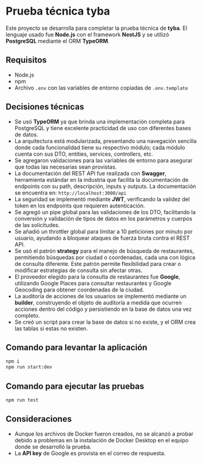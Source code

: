# Prueba técnica tyba

Este proyecto se desarrolla para completar la prueba técnica de **tyba**. El lenguaje usado fue **Node.js** con el framework **NestJS** y se utilizó **PostgreSQL** mediante el ORM **TypeORM**.

## Requisitos

- Node.js
- npm
- Archivo `.env` con las variables de entorno copiadas de `.env.template`

## Decisiones técnicas

- Se usó **TypeORM** ya que brinda una implementación completa para PostgreSQL y tiene excelente practicidad de uso con diferentes bases de datos.
- La arquitectura está modularizada, presentando una navegación sencilla donde cada funcionalidad tiene su respectivo módulo; cada módulo cuenta con sus DTO, entities, services, controllers, etc.
- Se agregaron validaciones para las variables de entorno para asegurar que todas las necesarias sean provistas.
- La documentación del REST API fue realizada con **Swagger**, herramienta estándar en la industria que facilita la documentación de endpoints con su path, descripción, inputs y outputs. La documentación se encuentra en: `http://localhost:3000/api`
- La seguridad se implementó mediante **JWT**, verificando la validez del token en los endpoints que requieren autenticación.
- Se agregó un pipe global para las validaciones de los DTO, facilitando la conversión y validación de tipos de datos en los parámetros y cuerpos de las solicitudes.
- Se añadió un throttler global para limitar a 10 peticiones por minuto por usuario, ayudando a bloquear ataques de fuerza bruta contra el REST API.
- Se usó el patrón **strategy** para el manejo de búsqueda de restaurantes, permitiendo búsquedas por ciudad o coordenadas, cada una con lógica de consulta diferente. Este patrón permite flexibilidad para crear o modificar estrategias de consulta sin afectar otras.
- El proveedor elegido para la consulta de restaurantes fue **Google**, utilizando Google Places para consultar restaurantes y Google Geocoding para obtener coordenadas de la ciudad.
- La auditoría de acciones de los usuarios se implementó mediante un **builder**, construyendo el objeto de auditoría a medida que ocurren acciones dentro del código y persistiendo en la base de datos una vez completo.
- Se creó un script para crear la base de datos si no existe, y el ORM crea las tablas si estas no existen.

## Comando para levantar la aplicación

```bash
npm i
npm run start:dev
```

## Comando para ejecutar las pruebas

```bash
npm run test
```

## Consideraciones

- Aunque los archivos de Docker fueron creados, no se alcanzó a probar debido a problemas en la instalación de Docker Desktop  en el equipo donde se desarrolló la prueba.
- La **API key** de Google es provista en el correo de respuesta.